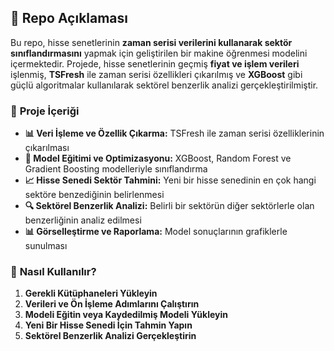 ## 📌 **Repo Açıklaması**  
Bu repo, hisse senetlerinin **zaman serisi verilerini kullanarak sektör sınıflandırmasını** yapmak için geliştirilen bir makine öğrenmesi modelini içermektedir. Projede, hisse senetlerinin geçmiş **fiyat ve işlem verileri** işlenmiş, **TSFresh** ile zaman serisi özellikleri çıkarılmış ve **XGBoost** gibi güçlü algoritmalar kullanılarak sektörel benzerlik analizi gerçekleştirilmiştir.

### 📌 **Proje İçeriği**  
- **📊 Veri İşleme ve Özellik Çıkarma:** TSFresh ile zaman serisi özelliklerinin çıkarılması  
- **🎯 Model Eğitimi ve Optimizasyonu:** XGBoost, Random Forest ve Gradient Boosting modelleriyle sınıflandırma  
- **📈 Hisse Senedi Sektör Tahmini:** Yeni bir hisse senedinin en çok hangi sektöre benzediğinin belirlenmesi  
- **🔍 Sektörel Benzerlik Analizi:** Belirli bir sektörün diğer sektörlerle olan benzerliğinin analiz edilmesi  
- **📊 Görselleştirme ve Raporlama:** Model sonuçlarının grafiklerle sunulması  

### 🚀 **Nasıl Kullanılır?**  
1. **Gerekli Kütüphaneleri Yükleyin**  
2. **Verileri ve Ön İşleme Adımlarını Çalıştırın**  
3. **Modeli Eğitin veya Kaydedilmiş Modeli Yükleyin**  
4. **Yeni Bir Hisse Senedi İçin Tahmin Yapın**  
5. **Sektörel Benzerlik Analizi Gerçekleştirin**  
